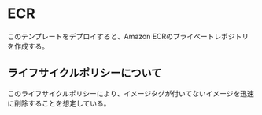 # ECR

このテンプレートをデプロイすると、Amazon ECRのプライベートレポジトリを作成する。

## ライフサイクルポリシーについて

このライフサイクルポリシーにより、イメージタグが付いてないイメージを迅速に削除することを想定している。